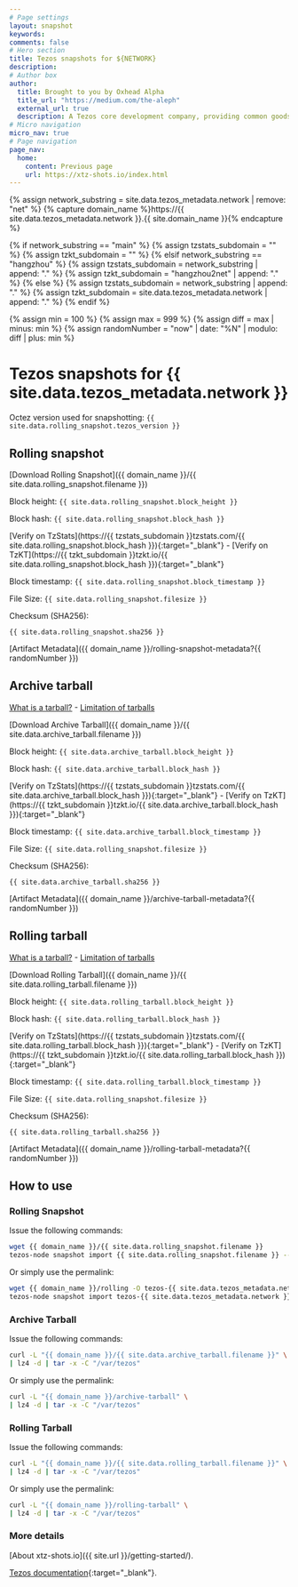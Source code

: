 ```yaml
---
# Page settings
layout: snapshot
keywords:
comments: false
# Hero section
title: Tezos snapshots for ${NETWORK}
description:
# Author box
author:
  title: Brought to you by Oxhead Alpha
  title_url: "https://medium.com/the-aleph"
  external_url: true
  description: A Tezos core development company, providing common goods for the Tezos ecosystem. <a href="https://medium.com/the-aleph" target="_blank">Learn more</a>.
# Micro navigation
micro_nav: true
# Page navigation
page_nav:
  home:
    content: Previous page
    url: https://xtz-shots.io/index.html
---
```


{% assign network_substring = site.data.tezos_metadata.network | remove: "net" %}
{% capture domain_name %}https://{{ site.data.tezos_metadata.network }}.{{ site.domain_name }}{% endcapture %}

{% if network_substring == "main" %}
  {% assign tzstats_subdomain = "" %}
  {% assign tzkt_subdomain = "" %}
{% elsif network_substring == "hangzhou" %}
  {% assign tzstats_subdomain = network_substring | append: "." %}
  {% assign tzkt_subdomain = "hangzhou2net" | append: "." %}
{% else %}
  {% assign tzstats_subdomain = network_substring | append: "." %}
  {% assign tzkt_subdomain = site.data.tezos_metadata.network | append: "." %}
{% endif %}

{% assign min = 100 %}
{% assign max = 999 %}
{% assign diff = max | minus: min %}
{% assign randomNumber = "now" | date: "%N" | modulo: diff | plus: min %}

# Tezos snapshots for {{ site.data.tezos_metadata.network }}

Octez version used for snapshotting: `{{ site.data.rolling_snapshot.tezos_version }}`

## Rolling snapshot

[Download Rolling Snapshot]({{ domain_name }}/{{ site.data.rolling_snapshot.filename }})

Block height: `{{ site.data.rolling_snapshot.block_height }}`

Block hash: `{{ site.data.rolling_snapshot.block_hash }}`

[Verify on TzStats](https://{{ tzstats_subdomain }}tzstats.com/{{ site.data.rolling_snapshot.block_hash }}){:target="\_blank"} - [Verify on TzKT](https://{{ tzkt_subdomain }}tzkt.io/{{ site.data.rolling_snapshot.block_hash }}){:target="\_blank"}

Block timestamp: `{{ site.data.rolling_snapshot.block_timestamp }}`

File Size: `{{ site.data.rolling_snapshot.filesize }}`

Checksum (SHA256):

```
{{ site.data.rolling_snapshot.sha256 }}
```

[Artifact Metadata]({{ domain_name }}/rolling-snapshot-metadata?{{ randomNumber }})

## Archive tarball

[What is a tarball?](https://xtz-shots.io/getting-started/#what-is-a-tarball-) - [Limitation of tarballs](https://xtz-shots.io/getting-started/#caveats)

[Download Archive Tarball]({{ domain_name }}/{{ site.data.archive_tarball.filename }})

Block height: `{{ site.data.archive_tarball.block_height }}`

Block hash: `{{ site.data.archive_tarball.block_hash }}`

[Verify on TzStats](https://{{ tzstats_subdomain }}tzstats.com/{{ site.data.archive_tarball.block_hash }}){:target="\_blank"} - [Verify on TzKT](https://{{ tzkt_subdomain }}tzkt.io/{{ site.data.archive_tarball.block_hash }}){:target="\_blank"}

Block timestamp: `{{ site.data.archive_tarball.block_timestamp }}`

File Size: `{{ site.data.rolling_snapshot.filesize }}`

Checksum (SHA256):

```
{{ site.data.archive_tarball.sha256 }}
```

[Artifact Metadata]({{ domain_name }}/archive-tarball-metadata?{{ randomNumber }})

## Rolling tarball

[What is a tarball?](https://xtz-shots.io/getting-started/#what-is-a-tarball-) - [Limitation of tarballs](https://xtz-shots.io/getting-started/#caveats)

[Download Rolling Tarball]({{ domain_name }}/{{ site.data.rolling_tarball.filename }})

Block height: `{{ site.data.rolling_tarball.block_height }}`

Block hash: `{{ site.data.rolling_tarball.block_hash }}`

[Verify on TzStats](https://{{ tzstats_subdomain }}tzstats.com/{{ site.data.rolling_tarball.block_hash }}){:target="\_blank"} - [Verify on TzKT](https://{{ tzkt_subdomain }}tzkt.io/{{ site.data.rolling_tarball.block_hash }}){:target="\_blank"}

Block timestamp: `{{ site.data.rolling_tarball.block_timestamp }}`

File Size: `{{ site.data.rolling_snapshot.filesize }}`

Checksum (SHA256):

```
{{ site.data.rolling_tarball.sha256 }}
```

[Artifact Metadata]({{ domain_name }}/rolling-tarball-metadata?{{ randomNumber }})

## How to use

### Rolling Snapshot

Issue the following commands:

```bash
wget {{ domain_name }}/{{ site.data.rolling_snapshot.filename }}
tezos-node snapshot import {{ site.data.rolling_snapshot.filename }} --block {{ site.data.rolling_snapshot.block_hash }}
```

Or simply use the permalink:

```bash
wget {{ domain_name }}/rolling -O tezos-{{ site.data.tezos_metadata.network }}.rolling
tezos-node snapshot import tezos-{{ site.data.tezos_metadata.network }}.rolling --block {{ site.data.rolling_snapshot.block_hash }}
```

### Archive Tarball

Issue the following commands:

```bash
curl -L "{{ domain_name }}/{{ site.data.archive_tarball.filename }}" \
| lz4 -d | tar -x -C "/var/tezos"
```

Or simply use the permalink:

```bash
curl -L "{{ domain_name }}/archive-tarball" \
| lz4 -d | tar -x -C "/var/tezos"
```

### Rolling Tarball

Issue the following commands:

```bash
curl -L "{{ domain_name }}/{{ site.data.rolling_tarball.filename }}" \
| lz4 -d | tar -x -C "/var/tezos"
```

Or simply use the permalink:

```bash
curl -L "{{ domain_name }}/rolling-tarball" \
| lz4 -d | tar -x -C "/var/tezos"
```

### More details

[About xtz-shots.io]({{ site.url }}/getting-started/).

[Tezos documentation](https://tezos.gitlab.io/user/snapshots.html){:target="\_blank"}.
